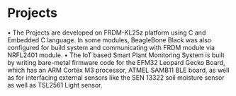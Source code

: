 # Projects
•	The Projects are developed on FRDM-KL25z platform using C and Embedded C language. In some modules, BeagleBone Black was also configured for build system and communicating with FRDM module via NRFL2401 module. 
•	The IoT based Smart Plant Monitoring System is built by writing bare-metal firmware code for the EFM32 Leopard Gecko Board, which has an ARM Cortex M3 processor, ATMEL SAMB11 BLE board, as well as for interfacing external sensors like the SEN 13322 soil moisture sensor as well as TSL2561 Light sensor. 
